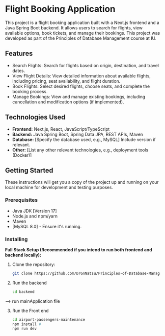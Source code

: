 # Flight Booking Application

This project is a flight booking application built with a Next.js frontend and a Java Spring Boot backend. It allows users to search for flights, view available options, book tickets, and manage their bookings. This project was developed as part of the Principles of Database Management course at IU.

## Features

* Search Flights: Search for flights based on origin, destination, and travel dates.
* View Flight Details: View detailed information about available flights, including pricing, seat availability, and flight duration.
* Book Flights: Select desired flights, choose seats, and complete the booking process.
* Manage Bookings: View and manage existing bookings, including cancellation and modification options (if implemented).

## Technologies Used

* **Frontend:** Next.js, React, JavaScript/TypeScript
* **Backend:** Java Spring Boot, Spring Data JPA, REST APIs, Maven
* **Database:** [Specify the database used, e.g., MySQL]  Include version if relevant.
* **Other:** [List any other relevant technologies, e.g., deployment tools (Docker)]

## Getting Started

These instructions will get you a copy of the project up and running on your local machine for development and testing purposes.

### Prerequisites

* Java JDK [Version 17]
* Node.js and npm/yarn 
* Maven 
* [MySQL 8.0] - Ensure it's running.


### Installing

**Full Stack Setup (Recommended if you intend to run both frontend and backend locally):**

1. Clone the repository:
   ```bash
   git clone https://github.com/DrGnNatsu/Principles-of-Database-Management-IU.git

2. Run the backend
   ```bash
   cd backend
   
--> run mainApplication file

3. Run the Front end
   ```bash
   cd airport-passengers-maintenance
   npm install #
   npm run dev

